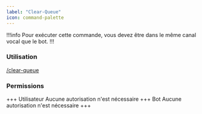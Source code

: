 ```yaml
---
label: "Clear-Queue"
icon: command-palette
---
```


!!!info
Pour exécuter cette commande, vous devez être dans le même canal vocal que le bot.
!!!

### Utilisation

[/clear-queue]()

### Permissions

+++ Utilisateur
Aucune autorisation n'est nécessaire
+++ Bot
Aucune autorisation n'est nécessaire
+++